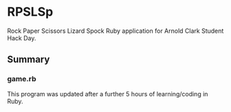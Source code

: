 # RPSLSp

Rock Paper Scissors Lizard Spock Ruby application for Arnold Clark Student Hack Day.

## Summary

### game.rb
This program was updated after a further 5 hours of learning/coding in Ruby.

